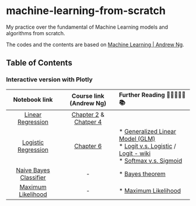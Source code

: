 # machine-learning-from-scratch
My practice over the fundamental of Machine Learning models and algorithms from scratch.

The codes and the contents are based on [Machine Learning | Andrew Ng](https://www.youtube.com/playlist?list=PLLssT5z_DsK-h9vYZkQkYNWcItqhlRJLN).

## Table of Contents
### Interactive version with Plotly

| Notebook link | Course link (Andrew Ng) | Further Reading :notebook_with_decorative_cover::closed_book::green_book::orange_book::notebook::books: |
| :---: | :---: | :---- |
| [Linear Regression](https://hellochick.github.io/notebooks/LinearRegression.html) | [Chapter 2](https://www.youtube.com/watch?v=kHwlB_j7Hkc&list=PLLssT5z_DsK-h9vYZkQkYNWcItqhlRJLN&index=4&ab_channel=ArtificialIntelligence-AllinOne) & [Chatper 4](https://www.youtube.com/watch?v=Q4GNLhRtZNc&list=PLLssT5z_DsK-h9vYZkQkYNWcItqhlRJLN&index=18&ab_channel=ArtificialIntelligence-AllinOne) |  |
| [Logistic Regression](https://hellochick.github.io/notebooks/LogisticRegression.html) | [Chapter 6](https://www.youtube.com/watch?v=-la3q9d7AKQ&list=PLLssT5z_DsK-h9vYZkQkYNWcItqhlRJLN&index=32&ab_channel=ArtificialIntelligence-AllinOne) | * [Generalized Linear Model (GLM)](https://towardsdatascience.com/generalized-linear-models-9cbf848bb8ab) <br> * [Logit v.s. Logistic](https://www.geo.fu-berlin.de/en/v/soga/Basics-of-statistics/Logistic-Regression/The-Logit-Function/index.html) / [Logit - wiki](https://en.wikipedia.org/wiki/Logit) <br> * [Softmax v.s. Sigmoid](https://stats.stackexchange.com/questions/233658/softmax-vs-sigmoid-function-in-logistic-classifier) |
| [Naive Bayes Classifier]() |  -  | * [Bayes theorem](https://www.youtube.com/watch?v=HZGCoVF3YvM) |
| [Maximum Likelihood]() |  -  | * [Maximum Likelihood](https://youtu.be/XepXtl9YKwc) |
